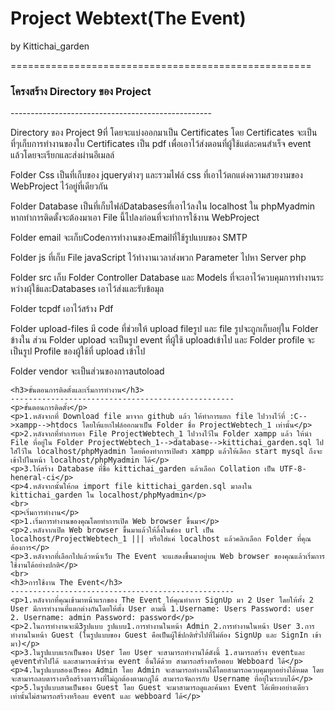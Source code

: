 <!DOCTYPE html>
<html>
<head>
	<meta charset="utf-8">
	<title></title>
</head>
<body>
	<h1>Project Webtext(The Event)</h1>
	<p>by Kittichai_garden</p>
	====================================================
	<h3>โครงสร้าง Directory ของ Project</h3>
	--------------------------------------------------
	<p>Directory ของ Project 9ที่ โดยจะแบ่งออกมาเป็น Certificates โดย Certificates จะเป็นที่ๆเก็บการทำงานของใบ Certificates เป็น pdf เพื่อเอาไว้ส่งตอนที่ผู้ใช้แต่ละคนสำเร็จ event แล้วโดยจะเรียกและส่งผ่านอีเมลล์ </p>
	<p>Folder Css เป็นที่เก็บของ jqueryต่างๆ และรวมไฟล์ css ที่เอาไว้ตกแต่งความสวยงามของ WebProject ไว้อยู่ที่เดียวกัน</p>
	<p>Folder Database เป็นที่เก็บไฟล์Databasesที่เอาไว้ลงใน localhost ใน phpMyadmin หากทำการติดตั้งจะต้องมาเอา File นี้ไปลงก่อนที่จะทำการใช้งาน WebProject</p>
	<p>Folder email จะเก็บCodeการทำงานของEmailที่ใช้รูปแบบของ SMTP</p>
	<p>Folder js ที่เก็บ File javaScript ไว้ทำงานเวลาส่งพวก Parameter ไปหา Server php </p>
	<p>Folder src เก็บ Folder Controller Database และ Models ที่จะเอาไว้ควบคุมการทำงานระหว่างผุ้ใช้และDatabases เอาไว้ส่งและรับข้อมุล</p>
	<p>Folder tcpdf เอาไว้สร้าง Pdf</p>
	<p>Folder upload-files มี code ที่ช่วยให้ upload fileรูป และ file รูปจะถูกเก็บอยุ่ใน Folder ข้างใน ส่วน Folder upload จะเป็นรูป event ที่ผู้ใช้ uploadเข้าไป และ Folder profile จะเป็นรูป Profile ของผู้ใช้ที่ upload เข้าไป  </p>
	<p>Folder vendor จะเป็นส่วนของการautoload</p>








	<h3>ขั้นตอนการติดตั้งและเริ่มการทำงาน</h3>
	--------------------------------------------------
	<p>ขั้นตอนการติดตั้ง</p>
	<p>1.หลังจากที่ Download file มาจาก github แล้ว ให้ทำการแยก file ไปวางไว้ที่ :C-->xampp-->htdocs โดยให้แยกไฟล์ออกมาเป็น Folder ชื่อ ProjectWebtech_1 เท่านั้น</p>
	<p>2.หลังจากที่ทำการเอา File ProjectWebtech_1 ไปวางไว้ใน Folder xampp แล้ว ให้นำ File ที่อยู่ใน Folder ProjectWebtech_1-->database-->kittichai_garden.sql ไปใส่ไว้ใน localhost/phpMyadmin โดยต้องทำการเปิดตัว xampp แล้วให้เลือก start mysql ถึงจะเข้าไปในหน้า localhost/phpMyadmin ได้</p>
	<p>3.ให้สร้าง Database ที่ชื่อ kittichai_garden แล้วเลือก Collation เป็น UTF-8-heneral-ci</p>
	<p>4.หลังจากนั้นให้กด import file kittichai_garden.sql มาลงใน kittichai_garden ใน localhost/phpMyadmin</p>
	<br>
	<p>เริ่มการทำงาน</p>
	<p>1.เริ่มการทำงานของคุณโดยทำการเปิด Web browser ขึ้นมา</p>
	<p>2.หลังจากเปิด Web browser ขึ้นมาแล้วให้ลิ้งในช่อง url เป็น localhost/ProjectWebtech_1 ||| หรือใส่แค่ localhost แล้วคลิกเลือก Folder ที่คุณต้องการ</p>
	<p>3.หลังจากที่เลือกไปแล้วหน้าเว็บ The Event จะแเสดงขึ้นมาอยู่บน Web browser ของคุณแล้วเริ่มการใช้งานได้อย่างปกติ</p>
	<br>
	<h3>การใช้งาน The Event</h3>
	--------------------------------------------------
	<p>1.หลังจากที่คุณเข้ามาหน้าแรกของ The Event ให้คุณทำการ SignUp มา 2 User โดยให้ทั้ง 2 User มีการทำงานที่แตกต่างกันโดยให้ตั้ง User ตามนี้ 1.Username: Users Password: user 2. Username: admin Password: password</p>
	<p>2.ในการทำงานจะมี3รูปแบบ รูปแบบ1.การทำงานในหน้า Admin 2.การทำงานในหน้า User 3.การทำงานในหน้า Guest (ในรูปแบบของ Guest คือเป็นผู้ใช้ปกติทั่วไปที่ไม่ต้อง SignUp และ SignIn เข้ามา)</p>
	<p>3.ในรูปแบบแรกเป็นของ User โดย User จะสามารถทำงานได้ดังนี้ 1.สามารถสร้าง eventและดูeventทั่วไปได้ และสามารถเข้าร่วม event อื่นได้ด้วย สามารถสร้างหรือตอบ Webboard ได้</p>
	<p>4.ในรูปแบบสองเป็รของ Admin โดย Admin จะสามารถทำงานได้โดยสามารถควบคุมทุกอย่างได้หมด โดยจะสามารถลบตารางหรือสร้างตารางที่ไม่ถูกต้องตามกฎได้ สามารถจัดการกับ Username ที่อยุ่ในระบบได้</p>
	<p>5.ในรูปแบบสามเป็นของ Guest โดย Guest จะมาสามารถดูและค้นหา Event ได้เพียงอย่างเดียวเท่านั้นไม่สามารถสร้างหรือลบ event และ webboard ได้</p>
</body>
</html>
